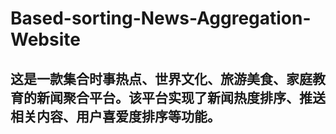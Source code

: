 # Based-sorting-News-Aggregation-Website
## 这是一款集合时事热点、世界文化、旅游美食、家庭教育的新闻聚合平台。该平台实现了新闻热度排序、推送相关内容、用户喜爱度排序等功能。
